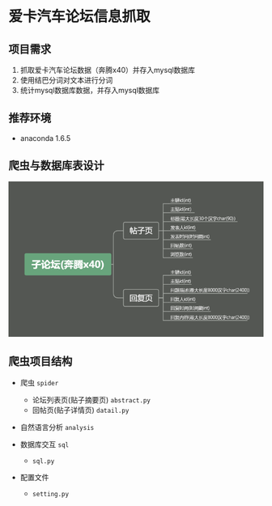 # 爱卡汽车论坛信息抓取

## 项目需求

1. 抓取爱卡汽车论坛数据（奔腾x40）并存入mysql数据库
2. 使用结巴分词对文本进行分词
3. 统计mysql数据库数据，并存入mysql数据库

## 推荐环境

- anaconda 1.6.5

## 爬虫与数据库表设计

![数据表设计](https://github.com/xiaofang-git/xcar/blob/master/png/%E5%AD%90%E8%AE%BA%E5%9D%9B(%E5%A5%94%E8%85%BEx40).png)

## 爬虫项目结构

- 爬虫 `spider`
    - 论坛列表页(贴子摘要页) `abstract.py`
    - 回帖页(贴子详情页) `datail.py`

- 自然语言分析 `analysis`

- 数据库交互 `sql`
    - `sql.py`

- 配置文件
    - `setting.py`
